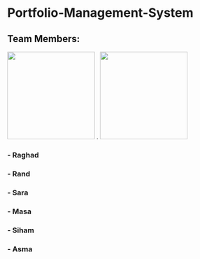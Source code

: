  # Portfolio-Management-System 
## Team Members:
<img src="https://user-images.githubusercontent.com/100478249/156830517-2591429e-a43b-4671-b6f3-9c02765db884.png" width="200" height="200">   . <img src="https://user-images.githubusercontent.com/100478249/156831225-28b02cc5-423b-4701-9cb2-23ea54952f44.png" width="200" height="200"> 




### - Raghad
### - Rand
### - Sara

### - Masa
### - Siham
### - Asma








